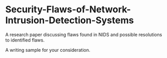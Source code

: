 # Security-Flaws-of-Network-Intrusion-Detection-Systems
A research paper discussing flaws found in NIDS and possible resolutions to identified flaws.

A writing sample for your consideration.
